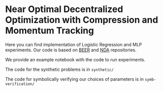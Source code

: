 # Near Optimal Decentralized Optimization with Compression and Momentum Tracking

Here you can find implementation of Logistic Regression and MLP experiments. Our code is based on [BEER](https://github.com/liboyue/beer/tree/master) and [NDA](https://github.com/liboyue/Network-Distributed-Algorithm) repositories.

We provide an example notebook with the code to run experiments.

The code for the synthetic problems is in ``synthetic/``

The code for symbolically verifying our choices of parameters is in ``symb-verification/``